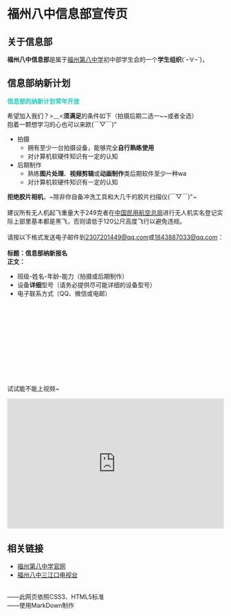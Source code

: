 <!--Markdown_UTF-8-->
<!--记得HTML和MD隔行-->

<link rel="stylesheet" type="text/css" href="CSS.css">

<title>福州八中信息部</title>
<h1>福州八中信息部宣传页</h1>

<h2>关于信息部</h2>

**福州八中信息部**是属于<a href="https://www.fzbz.com.cn" title="福州第八中学官网">福州第八中学</a>初中部学生会的一个**学生组织**\(´ｰ∀ｰ`\)，<!--暂空--><br>

## 信息部纳新计划

<span style=color:rgb(33,201,187)>**信息部的纳新计划常年开放**</span>

希望加入我们？>﹏<**须满足**的条件如下（拍摄后期二选一\~\~或者全选）<br>
<span class="heimu" title="被你发现咯~">抱着一颗想学习的心也可以来欧(￣▽￣)"</span>
* 拍摄
	* 拥有至少一台拍摄设备，能够完全**自行熟练使用**
	* 对计算机软硬件知识有一定的认知
* 后期制作
	* 熟练**图片处理**、**视频剪辑**或**动画制作**类后期软件至少一种wa
	* 对计算机软硬件知识有一定的认知

**拒绝胶片相机**，~除非你自备冲洗工具和大几千的胶片扫描仪(￣▽￣)"~<br><br>
建议所有无人机起飞重量大于249克者在<a href="https://www.caac.gov.cn" title="中国民用航空总局官网">中国民用航空总局</a>进行无人机实名登记<span class="heimu" title="你知道的太多了">实际上部里基本都是黑飞</span>，否则请低于120公尺高度飞行以避免违规。<br><br>
请按以下格式发送电子邮件到<2307201449@qq.com>或<1843887033@qq.com>：<br><br>
**标题：信息部纳新报名**<br>
**正文：**
* 班级-姓名-年龄-能力（拍摄或后期制作）<br>
* 设备**详细**型号（请务必提供尽可能详细的设备型号）<br>
* 电子联系方式（QQ、微信或电邮）

<br><br><br><br><br><br><br><br><br><br><br>
试试能不能上视频~

<div style="position: relative; padding: 30% 45%;">
<iframe style="position: absolute; width: 100%; height: 100%; left: 0; top: 0;" src="https://player.bilibili.com/player.html?aid=32387510&bvid=BV19W411z7UW&cid=56669225&page=1" frameborder="no" scrolling="no"></iframe>
</div>

## 相关链接
* <a href="https://www.fzbz.com.cn" title="什么年代了还在用传统网站样式~">福州第八中学官网</a>
* <a href="https://space.bilibili.com/30765769/?spm_id_from=333.999.0.0">福州八中三江口电视台</a>

<br>——此网页依照CSS3、HTML5标准<br>——使用MarkDown制作
